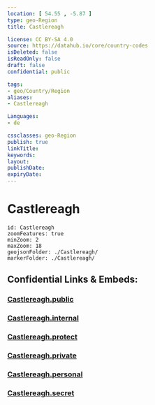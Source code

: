```yaml
---
location: [ 54.55 , -5.87 ] 
type: geo-Region
title: Castlereagh

license: CC BY-SA 4.0
source: https://datahub.io/core/country-codes
isDeleted: false
isReadOnly: false
draft: false
confidential: public

tags:
- geo/Country/Region
aliases:
- Castlereagh

Languages:
- de

cssclasses: geo-Region
publish: true
linkTitle: 
keywords: 
layout: 
publishDate: 
expiryDate: 
---
```


# Castlereagh

```leaflet
id: Castlereagh
zoomFeatures: true 
minZoom: 2 
maxZoom: 18
geojsonFolder: ./Castlereagh/
markerFolder: ./Castlereagh/
```


## Confidential Links & Embeds: 

### [Castlereagh.public](/_public/\Earth\Continent\Europe\Europe~North\UK\Ireland~North\counties~Ireland~NorthCastlereagh.public.md) 

### [Castlereagh.internal](/_internal/\Earth\Continent\Europe\Europe~North\UK\Ireland~North\counties~Ireland~NorthCastlereagh.internal.md) 

### [Castlereagh.protect](/_protect/\Earth\Continent\Europe\Europe~North\UK\Ireland~North\counties~Ireland~NorthCastlereagh.protect.md) 

### [Castlereagh.private](/_private/\Earth\Continent\Europe\Europe~North\UK\Ireland~North\counties~Ireland~NorthCastlereagh.private.md) 

### [Castlereagh.personal](/_personal/\Earth\Continent\Europe\Europe~North\UK\Ireland~North\counties~Ireland~NorthCastlereagh.personal.md) 

### [Castlereagh.secret](/_secret/\Earth\Continent\Europe\Europe~North\UK\Ireland~North\counties~Ireland~NorthCastlereagh.secret.md)

